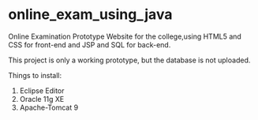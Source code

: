 # online_exam_using_java
Online Examination Prototype Website for the college,using HTML5 and CSS for front-end and JSP and SQL for back-end.


This project is only a working prototype,
but the database is not uploaded.

Things to install:
1. Eclipse Editor
2. Oracle 11g XE
3. Apache-Tomcat 9
